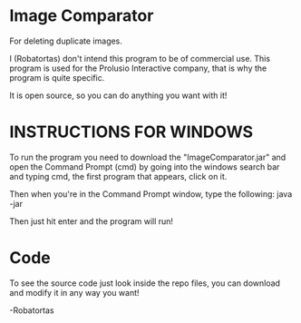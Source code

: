 # Image Comparator
For deleting duplicate images.

I (Robatortas) don't intend this program to be of commercial use.
This program is used for the Prolusio Interactive company, that is why the program is quite specific.

It is open source, so you can do anything you want with it!

# INSTRUCTIONS FOR WINDOWS
To run the program you need to download the "ImageComparator.jar" and open the Command Prompt (cmd)
by going into the windows search bar and typing cmd, the first program that appears, click on it.

Then when you're in the Command Prompt window, type the following: java -jar <drag the program to the window>

Then just hit enter and the program will run!

# Code
To see the source code just look inside the repo files, you can download and modify it in any way you want!

-Robatortas
